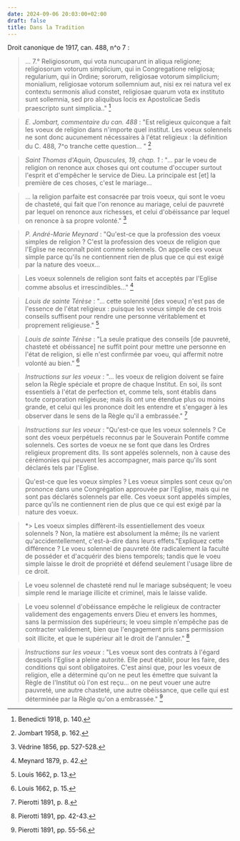```yaml
---
date: 2024-09-06 20:03:00+02:00
draft: false
title: Dans la Tradition
---
```





Droit canonique de 1917, can. 488, n^o 7 :

> ... 7.° Religiosorum, qui vota nuncuparunt in aliqua religione; religiosorum votorum simplicium, qui in Congregatione religiosa; regularium, qui in Ordine; sororum, religiosae votorum simplicium; monialium, religiosae votorum sollemnium aut, nisi ex rei natura vel ex contextu sermonis aliud constet, religiosae quarum vota ex instituto sunt sollemnia, sed pro aliquibus locis ex Apostolicae Sedis praescripto sunt simplicia.." [^1]

[^1]: Benedicti 1918, p. 140.

> *E. Jombart, commentaire du can. 488* : "Est religieux quiconque a fait les voeux de religion dans n'importe quel institut. Les voeux solennels ne sont donc aucunement nécessaires à l'état religieux : la définition du C. 488, 7^o tranche cette question... " [^2]

[^2]: Jombart 1958, p. 162.

> *Saint Thomas d'Aquin, Opuscules, 19, chap. 1* : "... par le voeu de religion on renonce aux choses qui ont coutume d'occuper surtout l'esprit et d'empêcher le service de Dieu. La principale est [et] la première de ces choses, c'est le mariage...

> ... la religion parfaite est consacrée par trois voeux, qui sont le voeu de chasteté, qui fait que l'on renonce au mariage, celui de pauvreté par lequel on renonce aux richesses, et celui d'obéissance par lequel on renonce à sa propre volonté." [^3]

[^3]: Védrine 1856, pp. 527-528.

> *P. André-Marie Meynard* : "Qu'est-ce que la profession des voeux simples de religion ? C'est la profession des voeux de religion que l'Eglise ne reconnaît point comme solennels. On appelle ces voeux simple parce qu'ils ne contiennent rien de plus que ce qui est exigé par la nature des voeux...

> Les voeux solennels de religion sont faits et acceptés par l'Eglise comme absolus et irrescindibles..." [^4]

[^4]: Meynard 1879, p. 42.

> *Louis de sainte Térèse* : "... cette solennité [des voeux] n'est pas de l'essence de l'état religieux : puisque les voeux simple de ces trois conseils suffisent pour rendre une personne véritablement et proprement religieuse." [^5]

[^5]: Louis 1662, p. 13.

> *Louis de sainte Térèse* : "La seule pratique des conseils [de pauvreté, chasteté et obéissance] ne suffit point pour mettre une personne en l'état de religion, si elle n'est confirmée par voeu, qui affermit notre volonté au bien." [^6]

[^6]: Louis 1662, p. 15.


> *Instructions sur les voeux* : "... les voeux de religion doivent se faire selon la Règle spéciale et propre de chaque Institut. En soi, ils sont essentiels à l'état de perfection et, comme tels, sont établis dans toute corporation religieuse; mais ils ont une étendue plus ou moins grande, et celui qui les prononce doit les entendre et s'engager à les observer dans le sens de la Règle qu'il a embrassée." [^7]

[^7]: Pierotti 1891, p. 8.

> *Instructions sur les voeux* : "Qu'est-ce que les voeux solennels ? Ce sont des voeux perpétuels reconnus par le Souverain Pontife comme solennels. Ces sortes de voeux ne se font que dans les Ordres religieux proprement dits. Ils sont appelés solennels, non à cause des cérémonies qui peuvent les accompagner, mais parce qu'ils sont déclarés tels par l'Eglise.

> Qu'est-ce que les voeux simples ? Les voeux simples sont ceux qu'on prononce dans une Congrégation approuvée par l'Eglise, mais qui ne sont pas déclarés solennels par elle. Ces voeux sont appelés simples, parce qu'ils ne contiennent rien de plus que ce qui est exigé par la nature des voeux.

> *> Les voeux simples diffèrent-ils essentiellement des voeux solennels ? Non, la matière est absolument la même; ils ne varient qu'accidentellement, c'est-à-dire dans leurs effets."Expliquez cette différence ? Le voeu solennel de pauvreté ôte radicalement la faculté de posséder et d'acquérir des biens temporels; tandis que le voeu simple laisse le droit de propriété et défend seulement l'usage libre de ce droit.

> Le voeu solennel de chasteté rend nul le mariage subséquent; le voeu simple rend le mariage illicite et criminel, mais le laisse valide.

> Le voeu solennel d'obéissance empêche le religieux de contracter validement des engagements envers Dieu et envers les hommes, sans la permission des supérieurs; le voeu simple n'empêche pas de contracter validement, bien que l'engagement pris sans permission soit illicite, et que le supérieur ait le droit de l'annuler." [^8]

[^8]: Pierotti 1891, pp. 42-43.

> *Instructions sur les voeux* : "Les voeux sont des contrats à l'égard desquels l'Eglise a pleine autorité. Elle peut établir, pour les faire, des conditions qui sont obligatoires. C'est ainsi que, pour les voeux de religion, elle a déterminé qu'on ne peut les émettre que suivant la Règle de l'Institut où l'on est reçu... on ne peut vouer une autre pauvreté, une autre chasteté, une autre obéissance, que celle qui est déterminée par la Règle qu'on a embrassée." [^9]

[^9]: Pierotti 1891, pp. 55-56.

